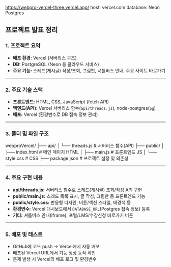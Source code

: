 https://webpro-vercel-three.vercel.app/
host: vercel.com
database:  Neon Postgres

## 프로젝트 발표 정리

### 1. 프로젝트 요약
- **배포 환경:** Vercel (서버리스 구조)
- **DB:** PostgreSQL (Neon 등 클라우드 서비스)
- **주요 기능:** 스레드(게시글) 작성/조회, 그림판, 셔틀버스 안내, 주요 사이트 바로가기

---

### 2. 주요 기술 스택
- **프론트엔드:** HTML, CSS, JavaScript (fetch API)
- **백엔드(API):** Vercel 서버리스 함수(`api/threads.js`), node-postgres(`pg`)
- **배포:** Vercel (환경변수로 DB 접속 정보 관리)

---

### 3. 폴더 및 파일 구조
webproVercel/
├── api/
│   └── threads.js      # 서버리스 함수(API)
├── public/
│   ├── index.html      # 메인 페이지 HTML
│   ├── main.js         # 프론트엔드 JS
│   └── style.css       # CSS
├── package.json        # 프로젝트 설정 및 의존성

---

### 4. 주요 구현 내용
- **api/threads.js:** 서버리스 함수로 스레드(게시글) 조회/작성 API 구현
- **public/main.js:** 스레드 목록 표시, 글 작성, 그림판 등 프론트엔드 기능
- **public/style.css:** 반응형 디자인, 버튼/섹션 스타일, 배경색 등
- **환경변수:** Vercel 대시보드에서 `DATABASE_URL`(Postgres 접속 정보) 등록
- **기타:** 셔틀버스 안내(iframe), 포털/LMS/수강신청 바로가기 버튼

---

### 5. 배포 및 테스트
- GitHub에 코드 push → Vercel에서 자동 배포
- 배포된 Vercel URL에서 기능 정상 동작 확인
- 문제 발생 시 Vercel의 배포 로그 및 환경변수
